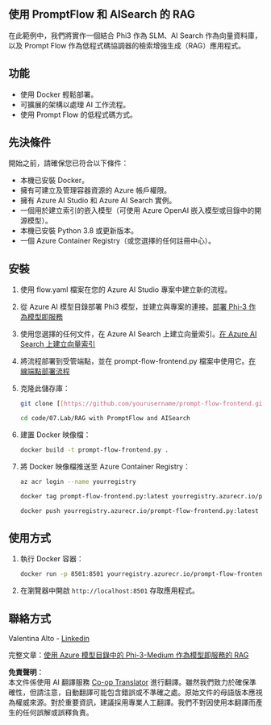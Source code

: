 <!--
CO_OP_TRANSLATOR_METADATA:
{
  "original_hash": "8ec74e4a49934dad78bc52dcb898359c",
  "translation_date": "2025-07-16T17:06:24+00:00",
  "source_file": "code/07.Lab/RAG_with_PromptFlow_and_AISearch/README.md",
  "language_code": "mo"
}
-->
## 使用 PromptFlow 和 AISearch 的 RAG

在此範例中，我們將實作一個結合 Phi3 作為 SLM、AI Search 作為向量資料庫，以及 Prompt Flow 作為低程式碼協調器的檢索增強生成（RAG）應用程式。

## 功能

- 使用 Docker 輕鬆部署。
- 可擴展的架構以處理 AI 工作流程。
- 使用 Prompt Flow 的低程式碼方式。

## 先決條件

開始之前，請確保您已符合以下條件：

- 本機已安裝 Docker。
- 擁有可建立及管理容器資源的 Azure 帳戶權限。
- 擁有 Azure AI Studio 和 Azure AI Search 實例。
- 一個用於建立索引的嵌入模型（可使用 Azure OpenAI 嵌入模型或目錄中的開源模型）。
- 本機已安裝 Python 3.8 或更新版本。
- 一個 Azure Container Registry（或您選擇的任何註冊中心）。

## 安裝

1. 使用 flow.yaml 檔案在您的 Azure AI Studio 專案中建立新的流程。
2. 從 Azure AI 模型目錄部署 Phi3 模型，並建立與專案的連接。[部署 Phi-3 作為模型即服務](https://learn.microsoft.com/azure/machine-learning/how-to-deploy-models-phi-3?view=azureml-api-2&tabs=phi-3-mini)
3. 使用您選擇的任何文件，在 Azure AI Search 上建立向量索引。[在 Azure AI Search 上建立向量索引](https://learn.microsoft.com/azure/search/search-how-to-create-search-index?tabs=portal)
4. 將流程部署到受管端點，並在 prompt-flow-frontend.py 檔案中使用它。[在線端點部署流程](https://learn.microsoft.com/azure/ai-studio/how-to/flow-deploy)
5. 克隆此儲存庫：

    ```sh
    git clone [[https://github.com/yourusername/prompt-flow-frontend.git](https://github.com/microsoft/Phi-3CookBook.git)](https://github.com/microsoft/Phi-3CookBook.git)
    
    cd code/07.Lab/RAG with PromptFlow and AISearch
    ```

6. 建置 Docker 映像檔：

    ```sh
    docker build -t prompt-flow-frontend.py .
    ```

7. 將 Docker 映像檔推送至 Azure Container Registry：

    ```sh
    az acr login --name yourregistry
    
    docker tag prompt-flow-frontend.py:latest yourregistry.azurecr.io/prompt-flow-frontend.py:latest
    
    docker push yourregistry.azurecr.io/prompt-flow-frontend.py:latest
    ```

## 使用方式

1. 執行 Docker 容器：

    ```sh
    docker run -p 8501:8501 yourregistry.azurecr.io/prompt-flow-frontend.py:latest
    ```

2. 在瀏覽器中開啟 `http://localhost:8501` 存取應用程式。

## 聯絡方式

Valentina Alto - [Linkedin](https://www.linkedin.com/in/valentina-alto-6a0590148/)

完整文章：[使用 Azure 模型目錄中的 Phi-3-Medium 作為模型即服務的 RAG](https://medium.com/@valentinaalto/rag-with-phi-3-medium-as-a-model-as-a-service-from-azure-model-catalog-62e1411948f3)

**免責聲明**：  
本文件係使用 AI 翻譯服務 [Co-op Translator](https://github.com/Azure/co-op-translator) 進行翻譯。雖然我們致力於確保準確性，但請注意，自動翻譯可能包含錯誤或不準確之處。原始文件的母語版本應視為權威來源。對於重要資訊，建議採用專業人工翻譯。我們不對因使用本翻譯而產生的任何誤解或誤釋負責。